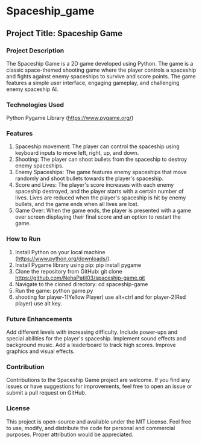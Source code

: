 # Spaceship_game
## Project Title: Spaceship Game
### Project Description
The Spaceship Game is a 2D game developed using Python. The game is a classic space-themed shooting game where the player controls a spaceship and fights against enemy spaceships to survive and score points. The game features a simple user interface, engaging gameplay, and challenging enemy spaceship AI.

### Technologies Used
Python
Pygame Library (https://www.pygame.org/)
### Features
1. Spaceship movement: The player can control the spaceship using keyboard inputs to move left, right, up, and down.
2. Shooting: The player can shoot bullets from the spaceship to destroy enemy spaceships.
3. Enemy Spaceships: The game features enemy spaceships that move randomly and shoot bullets towards the player's spaceship.
4. Score and Lives: The player's score increases with each enemy spaceship destroyed, and the player starts with a certain number of lives. Lives are reduced when the player's spaceship is hit by enemy bullets, and the game ends when all lives are lost.
5. Game Over: When the game ends, the player is presented with a game over screen displaying their final score and an option to restart the game.
### How to Run
1. Install Python on your local machine (https://www.python.org/downloads/).
2. Install Pygame library using pip: pip install pygame
3. Clone the repository from GitHub: git clone https://github.com/NehaPatil03/spaceship-game.git
4. Navigate to the cloned directory: cd spaceship-game
5. Run the game: python game.py
6. shooting for player-1(Yellow Player) use alt+ctrl and for player-2(Red player) use alt key.
### Future Enhancements
Add different levels with increasing difficulty.
Include power-ups and special abilities for the player's spaceship.
Implement sound effects and background music.
Add a leaderboard to track high scores.
Improve graphics and visual effects.
### Contribution
Contributions to the Spaceship Game project are welcome. If you find any issues or have suggestions for improvements, feel free to open an issue or submit a pull request on GitHub.

### License
This project is open-source and available under the MIT License. Feel free to use, modify, and distribute the code for personal and commercial purposes. Proper attribution would be appreciated.
